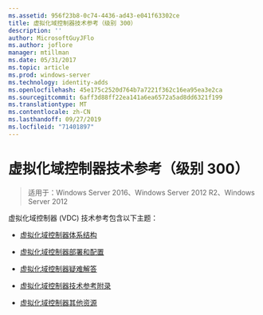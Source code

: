 ```yaml
---
ms.assetid: 956f23b8-0c74-4436-ad43-e041f63302ce
title: 虚拟化域控制器技术参考（级别 300）
description: ''
author: MicrosoftGuyJFlo
ms.author: joflore
manager: mtillman
ms.date: 05/31/2017
ms.topic: article
ms.prod: windows-server
ms.technology: identity-adds
ms.openlocfilehash: 45e175c2520d764b7a7221f362c16ea95ea3e2ca
ms.sourcegitcommit: 6aff3d88ff22ea141a6ea6572a5ad8dd6321f199
ms.translationtype: MT
ms.contentlocale: zh-CN
ms.lasthandoff: 09/27/2019
ms.locfileid: "71401897"
---
```

# <a name="virtualized-domain-controller-technical-reference-level-300"></a>虚拟化域控制器技术参考（级别 300）

>适用于：Windows Server 2016、Windows Server 2012 R2、Windows Server 2012

虚拟化域控制器 (VDC) 技术参考包含以下主题：  
  
-   [虚拟化域控制器体系结构](../../../ad-ds/get-started/virtual-dc/Virtualized-Domain-Controller-Architecture.md)  
  
-   [虚拟化域控制器部署和配置](../../../ad-ds/get-started/virtual-dc/Virtualized-Domain-Controller-Deployment-and-Configuration.md)  
  
-   [虚拟化域控制器疑难解答](../../../ad-ds/manage/virtual-dc/Virtualized-Domain-Controller-Troubleshooting.md)  
  
-   [虚拟化域控制器技术参考附录](../../../ad-ds/reference/virtual-dc/Virtualized-Domain-Controller-Technical-Reference-Appendix.md)  
  
-   [虚拟化域控制器其他资源](../../../ad-ds/reference/virtual-dc/Virtualized-Domain-Controller-Additional-Resources.md)  
  

